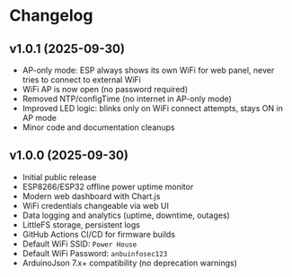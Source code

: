 
# Changelog

## v1.0.1 (2025-09-30)
- AP-only mode: ESP always shows its own WiFi for web panel, never tries to connect to external WiFi
- WiFi AP is now open (no password required)
- Removed NTP/configTime (no internet in AP-only mode)
- Improved LED logic: blinks only on WiFi connect attempts, stays ON in AP mode
- Minor code and documentation cleanups

## v1.0.0 (2025-09-30)
- Initial public release
- ESP8266/ESP32 offline power uptime monitor
- Modern web dashboard with Chart.js
- WiFi credentials changeable via web UI
- Data logging and analytics (uptime, downtime, outages)
- LittleFS storage, persistent logs
- GitHub Actions CI/CD for firmware builds
- Default WiFi SSID: `Power House`
- Default WiFi Password: `anbuinfosec123`
- ArduinoJson 7.x+ compatibility (no deprecation warnings)
